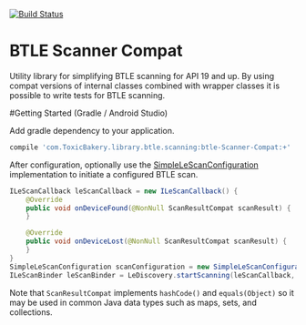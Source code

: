 [![Build Status](https://travis-ci.org/ToxicBakery/BTLE-Scanner-Compat.svg?branch=master)](https://travis-ci.org/ToxicBakery/BTLE-Scanner-Compat)

BTLE Scanner Compat
===================

Utility library for simplifying BTLE scanning for API 19 and up. By using compat versions of internal classes combined with wrapper classes it is possible to write tests for BTLE scanning.

#Getting Started (Gradle / Android Studio)

Add gradle dependency to your application.
```gradle
compile 'com.ToxicBakery.library.btle.scanning:btle-Scanner-Compat:+'
```

After configuration, optionally use the [SimpleLeScanConfiguration](https://github.com/ToxicBakery/BTLE-Scanner-Compat/blob/master/library/src/main/java/com/ToxicBakery/library/btle/scanning/SimpleLeScanConfiguration.java) implementation to initiate a configured BTLE scan.

```java
ILeScanCallback leScanCallback = new ILeScanCallback() {
    @Override
    public void onDeviceFound(@NonNull ScanResultCompat scanResult) {
    }

    @Override
    public void onDeviceLost(@NonNull ScanResultCompat scanResult) {
    }
}
SimpleLeScanConfiguration scanConfiguration = new SimpleLeScanConfiguration(context);
ILeScanBinder leScanBinder = LeDiscovery.startScanning(leScanCallback, scanConfiguration);
```

Note that `ScanResultCompat` implements `hashCode()` and `equals(Object)` so it may be used in common Java data types such as maps, sets, and collections.
